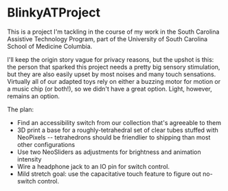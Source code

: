 # BlinkyATProject
This is a project I'm tackling in the course of my work in the South Carolina Assistive Technology Program, part of the University of South Carolina School of Medicine Columbia.

I'll keep the origin story vague for privacy reasons, but the upshot is this: the person that sparked this project needs a pretty big sensory stimulation, but they are also easily upset by most noises and many touch sensations.  Virtually all of our adapted toys rely on either a buzzing motor for motion or a music chip (or both!), so we didn't have a great option.  Light, however, remains an option.

The plan:
* Find an accessibility switch from our collection that's agreeable to them
* 3D print a base for a roughly-tetrahedral set of clear tubes stuffed with NeoPixels -- tetrahedrons should be friendlier to shipping than most other configurations
* Use two NeoSliders as adjustments for brightness and animation intensity
* Wire a headphone jack to an IO pin for switch control.
* Mild stretch goal: use the capacitative touch feature to figure out no-switch control.
